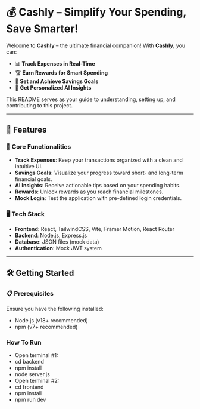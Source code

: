 # 💰 **Cashly** – Simplify Your Spending, Save Smarter!

Welcome to **Cashly** – the ultimate financial companion! With **Cashly**, you can:
- 📊 **Track Expenses in Real-Time**
- 🏆 **Earn Rewards for Smart Spending**
- 🎯 **Set and Achieve Savings Goals**
- 🤖 **Get Personalized AI Insights**

This README serves as your guide to understanding, setting up, and contributing to this project.

---

## 🌟 **Features**
### 🚀 **Core Functionalities**
- **Track Expenses**: Keep your transactions organized with a clean and intuitive UI.
- **Savings Goals**: Visualize your progress toward short- and long-term financial goals.
- **AI Insights**: Receive actionable tips based on your spending habits.
- **Rewards**: Unlock rewards as you reach financial milestones.
- **Mock Login**: Test the application with pre-defined login credentials.

### 🖥️ **Tech Stack**
- **Frontend**: React, TailwindCSS, Vite, Framer Motion, React Router
- **Backend**: Node.js, Express.js
- **Database**: JSON files (mock data)
- **Authentication**: Mock JWT system

---

## 🛠️ **Getting Started**

### 📋 **Prerequisites**
Ensure you have the following installed:
- Node.js (v18+ recommended)
- npm (v7+ recommended)

### How To Run
- Open terminal #1:
- cd backend
- npm install
- node server.js
- Open terminal #2:
- cd frontend
- npm install
- npm run dev
